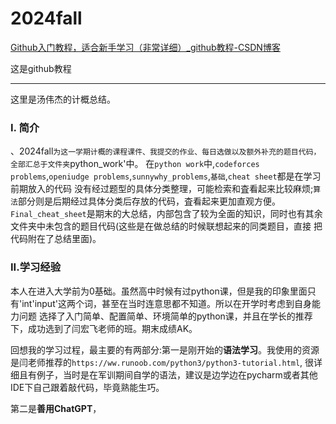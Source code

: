 # 2024fall

[Github入门教程，适合新手学习（非常详细）_github教程-CSDN博客](https://blog.csdn.net/black_sneak/article/details/139600633)

这是github教程

---

这里是汤伟杰的计概总结。

### I. 简介
、2024fall`为这一学期计概的课程课件、我提交的作业、每日选做以及额外补充的题目代码，全部汇总于文件夹`python_work'中。
在`python work`中,`codeforces problems`,`openiudge problems`,`sunnywhy_problems`,`基础`,`cheat sheet`都是在学习前期放入的代码
没有经过题型的具体分类整理，可能检索和査看起来比较麻烦;`算法`部分则是后期经过具体分类后存放的代码，査看起来更加直观方便。
`Final_cheat_sheet`是期末的大总结，内部包含了较为全面的知识，同时也有其余文件夹中未包含的题目代码(这些是在做总结的时候联想起来的同类题目，直接
把代码附在了总结里面)。

### II.学习经验
本人在进入大学前为0基础。虽然高中时候有过python课，但是我的印象里面只有'int'input'这两个词，甚至在当时连意思都不知道。所以在开学时考虑到自身能力问题
选择了入门简单、配置简单、环境简单的python课，并且在学长的推荐下，成功选到了闫宏飞老师的班。期末成绩AK。

回想我的学习过程，最主要的有两部分:第一是刚开始的**语法学习**。我使用的资源是闫老师推荐的`https://ww.runoob.com/python3/python3-tutorial.html`,
很详细且有例子，当时是在军训期间自学的语法，建议是边学边在pycharm或者其他IDE下自己跟着敲代码，毕竟熟能生巧。

第二是**善用ChatGPT**，